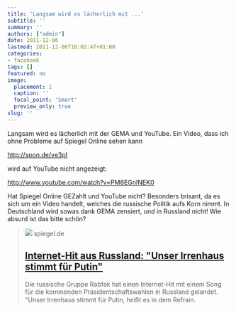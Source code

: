 ```yaml
---
title: 'Langsam wird es lächerlich mit ...'
subtitle: ''
summary: ''
authors: ["admin"]
date: 2011-12-06
lastmod: 2011-12-06T16:02:47+01:00
categories:
- facebook
tags: []
featured: no
image:
  placement: 1
  caption: ''
  focal_point: 'Smart'
  preview_only: true
slug: ''
---
```

Langsam wird es lächerlich mit der GEMA und YouTube. Ein Video, dass ich ohne Probleme auf Spiegel Online sehen kann

http://spon.de/ve3pI

wird auf YouTube nicht angezeigt:

http://www.youtube.com/watch?v=PM6EGnINEK0

Hat Spiegel Online GEZahlt und YouTube nicht? 
Besonders brisant, da es sich um ein Video handelt, welches die russische Politik aufs Korn nimmt. In Deutschland wird sowas dank GEMA zensiert, und in Russland nicht! Wie absurd ist das bitte schön? 
> [![](https://cdn.prod.www.spiegel.de/images/373b0a3f-0001-0004-0000-000000290729_w1024_r1.778_fpx50.59_fpy50.jpg)](http://www.spiegel.de/video/video-1165696.html)
> spiegel.de
> ## [Internet-Hit aus Russland: "Unser Irrenhaus stimmt für Putin"](http://www.spiegel.de/video/video-1165696.html)
>
>Die russische Gruppe Rabfak hat einen Internet-Hit mit einem Song für die kommenden Präsidentschaftswahlen in Russland gelandet. "Unser Irrenhaus stimmt für Putin, heißt es in dem Refrain.

